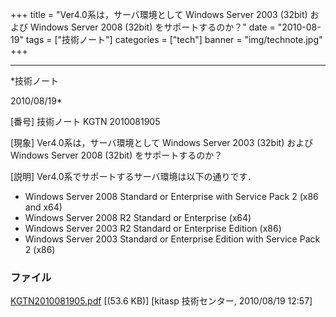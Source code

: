 ﻿+++
title = "Ver4.0系は，サーバ環境として Windows Server 2003 (32bit) および Windows Server 2008 (32bit) をサポートするのか？"
date = "2010-08-19"
tags = ["技術ノート"]
categories = ["tech"]
banner = "img/technote.jpg"
+++

-----------------------------------------------------------------------------------------------------------------------------

*技術ノート

2010/08/19*


[番号]
技術ノート KGTN 2010081905

[現象]
Ver4.0系は，サーバ環境として Windows Server 2003 (32bit) および Windows
Server 2008 (32bit) をサポートするのか？

[説明]
Ver4.0系でサポートするサーバ環境は以下の通りです．

-   Windows Server 2008 Standard or Enterprise with Service Pack 2 (x86
    and x64)
-   Windows Server 2008 R2 Standard or Enterprise (x64)
-   Windows Server 2003 R2 Standard or Enterprise Edition (x86)
-   Windows Server 2003 Standard or Enterprise Edition with Service Pack
    2 (x86)


### ファイル

 
 


[KGTN2010081905.pdf](http://techreport.kitasp.net/attachments/download/282/KGTN2010081905.pdf)
 [(53.6 KB)] [kitasp 技術センター, 2010/08/19
12:57]


 


 

